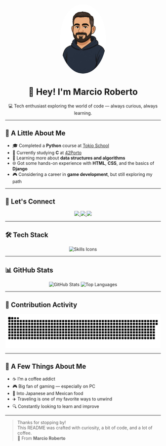 <!-- Avatar -->
<p align="center">
  <img src="avatar.png" alt="Marcio Roberto Avatar" width="150" style="border-radius: 50%;">
</p>

<h1 align="center">👋 Hey! I'm Marcio Roberto</h1>

<p align="center">
💻 Tech enthusiast exploring the world of code — always curious, always learning.
</p>

---

## 🚀 A Little About Me

- 🎓 Completed a **Python** course at [Tokio School](https://tokioschool.pt/)
- 🧠 Currently studying **C** at [42Porto](https://www.42porto.com/pt/)
- 📘 Learning more about **data structures and algorithms**
- 🌐 Got some hands-on experience with **HTML**, **CSS**, and the basics of **Django**
- 🎮 Considering a career in **game development**, but still exploring my path

---

## 🔗 Let's Connect

<p align="center">
  <a href="https://www.linkedin.com/in/marcio-roberto-498931142/" target="_blank">
    <img src="https://img.shields.io/badge/-LinkedIn-%230077B5?style=for-the-badge&logo=linkedin&logoColor=white"/>
  </a>
  <a href="https://github.com/Eumaxion" target="_blank">
    <img src="https://img.shields.io/badge/-GitHub-181717?style=for-the-badge&logo=github&logoColor=white"/>
  </a>
  <a href="https://www.dio.me/users/marciorock171" target="_blank">
    <img src="https://img.shields.io/badge/DIO-%238A4182?style=for-the-badge&logoColor=white"/>
  </a>
</p>

---

## 🛠️ Tech Stack

<p align="center">
  <img src="https://skillicons.dev/icons?i=python,c,html,css,django" alt="Skills Icons" />
</p>

---

## 📊 GitHub Stats

<div align="center">
  <img height="180em" src="https://github-readme-stats.vercel.app/api?username=Eumaxion&show_icons=true&theme=gruvbox&include_all_commits=true&count_private=true" alt="GitHub Stats"/>
  <img height="180em" src="https://github-readme-stats.vercel.app/api/top-langs/?username=Eumaxion&layout=compact&langs_count=7&theme=gruvbox" alt="Top Languages"/>
</div>

---

## 🐍 Contribution Activity

<p align="center">
  <img src="https://github.com/Eumaxion/Eumaxion/blob/output/github-contribution-grid-snake.svg" alt="Snake Animation"/>
</p>

---

## 🎯 A Few Things About Me

- ☕ I’m a coffee addict  
- 🎮 Big fan of gaming — especially on PC  
- 🍣 Into Japanese and Mexican food  
- ✈️ Traveling is one of my favorite ways to unwind  
- 🔍 Constantly looking to learn and improve

---

> Thanks for stopping by!  
> This README was crafted with curiosity, a bit of code, and a lot of coffee.  
> 💚 From **Marcio Roberto**
